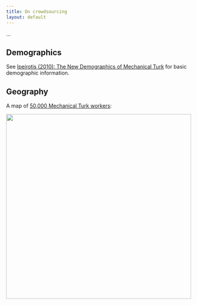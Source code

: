 ```yaml
---
title: On crowdsourcing
layout: default
---
```


...

## Demographics

See [Ipeirotis (2010): The New Demographics of Mechanical Turk](http://www.behind-the-enemy-lines.com/2010/03/new-demographics-of-mechanical-turk.html) for basic demographic information.

## Geography

A map of [50,000 Mechanical Turk workers](http://techlist.com/mturk/global-mturk-worker-map.php):

[<img src='http://turktools.net/images/techlist.png' width='500'/>](http://turktools.net/images/techlist.png)

